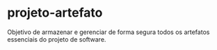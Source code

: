 # projeto-artefato
Objetivo de armazenar e gerenciar de forma segura todos os artefatos essenciais do projeto de software. 

